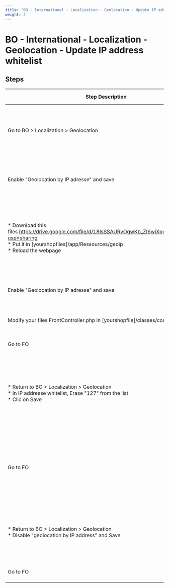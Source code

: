 ```yaml
---
title: "BO - International - Localization - Geolocation - Update IP address whitelist"
weight: 3
---
```


# BO - International - Localization - Geolocation - Update IP address whitelist
## Steps
| Step Description | Expected result |
| ----- | ----- |
| Go to BO > Localization > Geolocation | You'll have the message "Since December 30, 2019, you need to register for a [MaxMind|https://dev.maxmind.com/geoip/geoip2/geolite2] account to get a license key to be able to download the geolocation data. Once downloaded, extract the data using Winrar or Gzip into the /app/Resources/geoip/ directory." |
| Enable "Geolocation by IP adresse" and save | You should have the red notification "The geolocation database is unavailable" |
| * Download this files https://drive.google.com/file/d/18IsSSAURvOgwKb_ZI6wiXpgscujx1lDT/view?usp=sharing<br> * Put it in [yourshopfiles]/app/Ressources/geoip <br> * Reload the webpage | * You'll have a file .mmdb<br> * you should only have index.php and the geolite-city mmdb<br> * you'll not have the yellow notification |
| Enable "Geolocation by IP adresse" and save | You should have the green notification "Update successful" |
| Modify your files FrontController.php in [yourshopfile]/classes/controler and save | Your frontController should be modified |
| Go to FO | You should see the FO as usual |
| * Return to BO > Localization > Geolocation <br> * In IP addresse whitelist, Erase "127" from the list <br> * Clic on Save | * The Geolocation page is displayed<br> * The first in the list should be " ::1 "<br> * You've a green notification Update successful |
| Go to FO | You should see a "403 Forbidden " and " You cannot access this store from your country. We apologize for the inconvenience. " |
| * Return to BO > Localization > Geolocation <br> * Disable "geolocation by IP address" and Save | * The Geolocation page is displayed<br> * You've a green notification Update successful |
| Go to FO | You should see the FO as usual |
